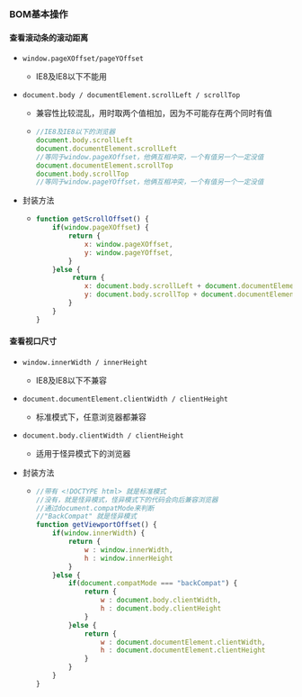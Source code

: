 ### BOM基本操作

#### 查看滚动条的滚动距离

- `window.pageXOffset/pageYOffset`

  - IE8及IE8以下不能用

- `document.body / documentElement.scrollLeft / scrollTop`

  - 兼容性比较混乱，用时取两个值相加，因为不可能存在两个同时有值

  - ```js
    //IE8及IE8以下的浏览器
    document.body.scrollLeft
    document.documentElement.scrollLeft
    //等同于window.pageXOffset，他俩互相冲突，一个有值另一个一定没值
    document.documentElement.scrollTop
    document.body.scrollTop   
    //等同于window.pageYOffset，他俩互相冲突，一个有值另一个一定没值
    ```

- 封装方法

  - ```js
    function getScrollOffset() {
        if(window.pageXOffset) {
            return {
                x: window.pageXOffset,
                y: window.pageYOffset,
            }
        }else {
             return {
                x: document.body.scrollLeft + document.documentElement.scrollLeft,
                y: document.body.scrollTop + document.documentElement.scrollTop,
            }
        }
    }
    ```

#### 查看视口尺寸

- `window.innerWidth / innerHeight`

  - IE8及IE8以下不兼容

- `document.documentElement.clientWidth / clientHeight`

  - 标准模式下，任意浏览器都兼容

- `document.body.clientWidth / clientHeight`

  - 适用于怪异模式下的浏览器

- 封装方法

  - ```js
    //带有 <!DOCTYPE html> 就是标准模式
    //没有，就是怪异模式，怪异模式下的代码会向后兼容浏览器
    //通过document.compatMode来判断
    //"BackCompat" 就是怪异模式
    function getViewportOffset() {
        if(window.innerWidth) {
            return {
                w : window.innerWidth,
                h : window.innerHeight 
            }
        }else {
            if(document.compatMode === "backCompat") {
                return {
                    w : document.body.clientWidth,
                    h : document.body.clientHeight
                }
            }else {
                return {
                    w : document.documentElement.clientWidth,
                    h : document.documentElement.clientHeight
                }
            }
        }
    }
    ```

    

